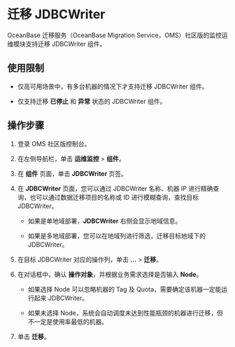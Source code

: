 # 迁移 JDBCWriter

OceanBase 迁移服务（OceanBase Migration Service，OMS）社区版的监控运维模块支持迁移 JDBCWriter 组件。

## 使用限制

* 仅高可用场景中，有多台机器的情况下才支持迁移 JDBCWriter 组件。

* 仅支持迁移 **已停止** 和 **异常** 状态的 JDBCWriter 组件。

## 操作步骤

1. 登录 OMS 社区版控制台。

2. 在左侧导航栏，单击 **运维监控** \> **组件**。

3. 在 **组件** 页面，单击 **JDBCWriter** 页签。

4. 在 **JDBCWriter** 页面，您可以通过 JDBCWriter 名称、机器 IP 进行精确查询，也可以通过数据迁移项目的名称或 ID 进行模糊查询，查找目标 JDBCWriter。

   * 如果是单地域部署，**JDBCWriter** 右侧会显示地域信息。

   * 如果是多地域部署，您可以在地域列进行筛选，迁移目标地域下的 JDBCWriter。

5. 在目标 JDBCWriter 对应的操作列，单击 **...** \> **迁移**。

6. 在对话框中，确认 **操作对象**，并根据业务需求选择是否输入 **Node**。

   * 如果选择 Node 可以忽略机器的 Tag 及 Quota，需要确定该机器一定能运行起来 JDBCWriter。
  
   * 如果未选择 Node，系统会自动调度未达到性能瓶颈的机器进行迁移，但不一定是使用率最低的机器。
  
7. 单击 **迁移**。
